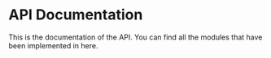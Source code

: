 # API Documentation
This is the documentation of the API. You can find all the modules that 
have been implemented in here. 
